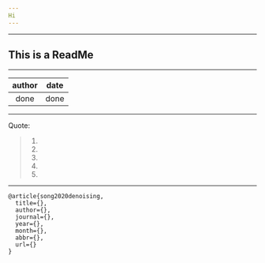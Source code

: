 ```yaml
---  
Hi  
---   
```

---
This is a ReadMe
---  
---
| author |  date  |
|:------:|:------:|
|  done  |  done  |
---
Quote:
> 1.
> 2.
> 3.
> 4.
> 5.

---
```text
@article{song2020denoising,
  title={},
  author={},
  journal={},
  year={},
  month={},
  abbr={},
  url={}
}
```